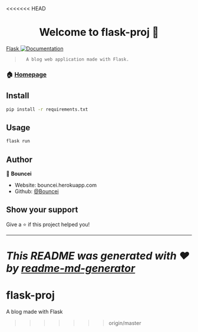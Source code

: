 <<<<<<< HEAD
<h1 align="center">Welcome to flask-proj 👋</h1>
<p>
  <a href="https://flask.palletsprojects.com/en/2.0.x/" target="_blank"> Flask
    <img alt="Documentation" src="https://img.shields.io/badge/documentation-yes-brightgreen.svg" />
  </a>
</p>

>       A blog web application made with Flask.

### 🏠 [Homepage](  https://github.com/bouncei/flask-proj)

## Install

```sh
pip install -r requirements.txt
```

## Usage

```sh
flask run
```

## Author

👤 **Bouncei**

* Website: bouncei.herokuapp.com
* Github: [@Bouncei](https://github.com/Bouncei)

## Show your support

Give a ⭐️ if this project helped you!

***
_This README was generated with ❤️ by [readme-md-generator](https://github.com/kefranabg/readme-md-generator)_
=======
# flask-proj

A blog made with Flask
>>>>>>> origin/master
